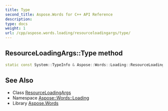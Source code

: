 ```yaml
---
title: Type
second_title: Aspose.Words for C++ API Reference
description: 
type: docs
weight: 1
url: /cpp/aspose.words.loading/resourceloadingargs/type/
---
```

## ResourceLoadingArgs::Type method




```cpp
static const System::TypeInfo & Aspose::Words::Loading::ResourceLoadingArgs::Type()
```

## See Also

* Class [ResourceLoadingArgs](../)
* Namespace [Aspose::Words::Loading](../../)
* Library [Aspose.Words](../../../)
